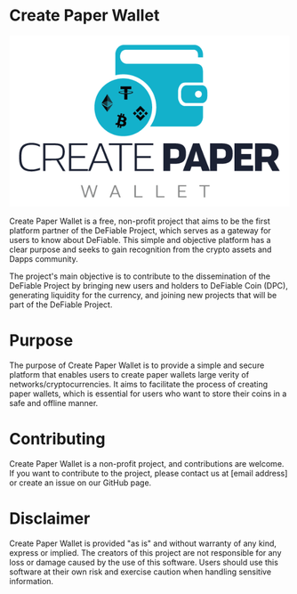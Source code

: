 # Create Paper Wallet

![Create Paper Wallet](https://github.com/defiableproject/Create-Paper-Wallet/blob/main/public/img/logo-lg.png?raw=true)


Create Paper Wallet is a free, non-profit project that aims to be the first platform partner of the DeFiable Project, which serves as a gateway for users to know about DeFiable. This simple and objective platform has a clear purpose and seeks to gain recognition from the crypto assets and Dapps community.

The project's main objective is to contribute to the dissemination of the DeFiable Project by bringing new users and holders to DeFiable Coin (DPC), generating liquidity for the currency, and joining new projects that will be part of the DeFiable Project.

# Purpose
The purpose of Create Paper Wallet is to provide a simple and secure platform that enables users to create paper wallets large verity of networks/cryptocurrencies. It aims to facilitate the process of creating paper wallets, which is essential for users who want to store their coins in a safe and offline manner.

# Contributing
Create Paper Wallet is a non-profit project, and contributions are welcome. If you want to contribute to the project, please contact us at [email address] or create an issue on our GitHub page.

# Disclaimer
Create Paper Wallet is provided "as is" and without warranty of any kind, express or implied. The creators of this project are not responsible for any loss or damage caused by the use of this software. Users should use this software at their own risk and exercise caution when handling sensitive information.
